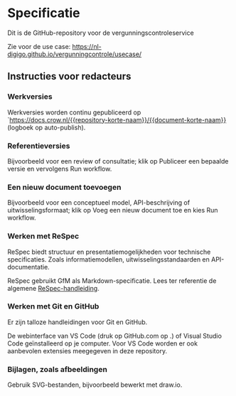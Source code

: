 # Specificatie

Dit is de GitHub-repository voor de vergunningscontroleservice

Zie voor de use case: https://nl-digigo.github.io/vergunningcontrole/usecase/

## Instructies voor redacteurs

### Werkversies

Werkversies worden continu gepubliceerd op `https://docs.crow.nl/{{repository-korte-naam}}/{{document-korte-naam}} (logboek op auto-publish).

### Referentieversies

Bijvoorbeeld voor een review of consultatie; klik op Publiceer een bepaalde versie en vervolgens Run workflow.

### Een nieuw document toevoegen

Bijvoorbeeld voor een conceptueel model, API-beschrijving of uitwisselingsformaat; klik op Voeg een nieuw document toe en kies Run workflow.



### Werken met ReSpec

ReSpec biedt structuur en presentatiemogelijkheden voor technische specificaties. Zoals informatiemodellen, uitwisselingsstandaarden en API-documentatie.

ReSpec gebruikt GfM als Markdown-specificatie. Lees ter referentie de algemene [ReSpec-handleiding](https://respec.org/docs/).

### Werken met Git en GitHub

Er zijn talloze handleidingen voor Git en GitHub.

De webinterface van VS Code (druk op GitHub.com op .) of Visual Studio Code geïnstalleerd op je computer. Voor VS Code worden er ook aanbevolen extensies meegegeven in deze repository.

### Bijlagen, zoals afbeeldingen

Gebruik SVG-bestanden, bijvoorbeeld bewerkt met draw.io.


